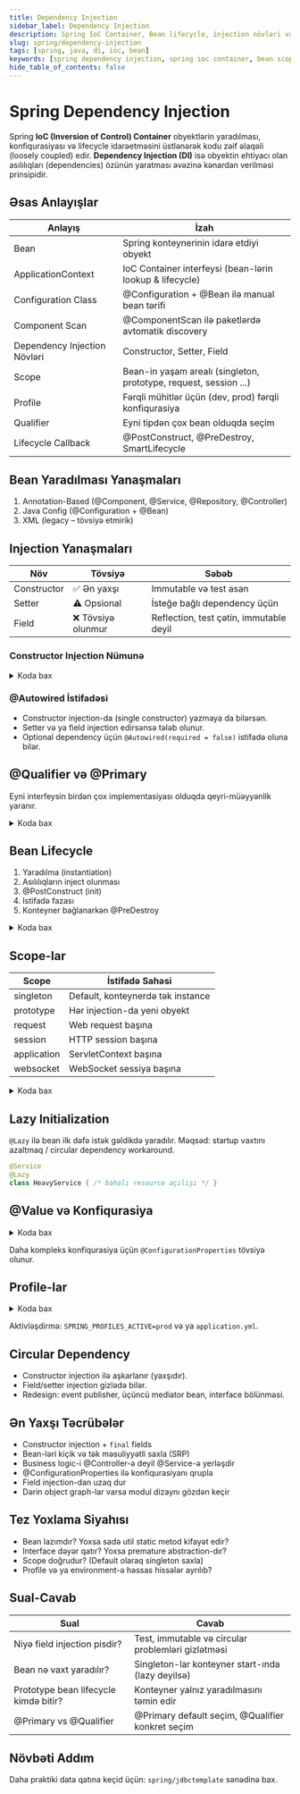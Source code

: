 ```yaml
---
title: Dependency Injection
sidebar_label: Dependency Injection
description: Spring IoC Container, Bean lifecycle, injection növləri və ən yaxşı təcrübələr
slug: spring/dependency-injection
tags: [spring, java, di, ioc, bean]
keywords: [spring dependency injection, spring ioc container, bean scope, qualifier, profile]
hide_table_of_contents: false
---
```


# Spring Dependency Injection

Spring **IoC (Inversion of Control) Container** obyektlərin yaradılması, konfiqurasiyası və lifecycle idarəetməsini üstlənərək kodu zəif əlaqəli (loosely coupled) edir. **Dependency Injection (DI)** isə obyektin ehtiyacı olan asılılıqları (dependencies) özünün yaratması əvəzinə kənardan verilməsi prinsipidir.

## Əsas Anlayışlar

| Anlayış | İzah |
|--------|------|
| Bean | Spring konteynerinin idarə etdiyi obyekt |
| ApplicationContext | IoC Container interfeysi (bean-lərin lookup & lifecycle) |
| Configuration Class | @Configuration + @Bean ilə manual bean tərifi |
| Component Scan | @ComponentScan ilə paketlərdə avtomatik discovery |
| Dependency Injection Növləri | Constructor, Setter, Field |
| Scope | Bean-in yaşam arealı (singleton, prototype, request, session ...) |
| Profile | Fərqli mühitlər üçün (dev, prod) fərqli konfiqurasiya |
| Qualifier | Eyni tipdən çox bean olduqda seçim |
| Lifecycle Callback | @PostConstruct, @PreDestroy, SmartLifecycle |

## Bean Yaradılması Yanaşmaları

1. Annotation-Based (@Component, @Service, @Repository, @Controller)
2. Java Config (@Configuration + @Bean)
3. XML (legacy – tövsiyə etmirik)

## Injection Yanaşmaları

| Növ | Tövsiyə | Səbəb |
|-----|---------|-------|
| Constructor | ✅ Ən yaxşı | Immutable və test asan |
| Setter | ⚠️ Opsional | İsteğe bağlı dependency üçün |
| Field | ❌ Tövsiyə olunmur | Reflection, test çətin, immutable deyil |

### Constructor Injection Nümunə

<details>
<summary>Koda bax</summary>

```java
@Service
public class OrderService {
    private final PaymentClient paymentClient;
    private final InventoryClient inventoryClient;

    public OrderService(PaymentClient paymentClient, InventoryClient inventoryClient) {
        this.paymentClient = paymentClient;
        this.inventoryClient = inventoryClient;
    }
}
```
</details>

### @Autowired İstifadəsi
- Constructor injection-da (single constructor) yazmaya da bilərsən.
- Setter və ya field injection edirsənsə tələb olunur.
- Optional dependency üçün `@Autowired(required = false)` istifadə oluna bilər.

## @Qualifier və @Primary
Eyni interfeysin birdən çox implementasiyası olduqda qeyri-müəyyənlik yaranır.

<details>
<summary>Koda bax</summary>

```java
public interface MessageSender { void send(String msg); }

@Component("emailSender")
class EmailSender implements MessageSender { public void send(String msg){ /* ... */ } }

@Component("smsSender")
@Primary
class SmsSender implements MessageSender { public void send(String msg){ /* ... */ } }

@Service
class NotificationService {
    private final MessageSender email;
    private final MessageSender sms;

    public NotificationService(@Qualifier("emailSender") MessageSender email,
                               MessageSender sms) { // @Primary seçilir
        this.email = email;
        this.sms = sms;
    }
}
```
</details>

## Bean Lifecycle
1. Yaradılma (instantiation)
2. Asılılıqların inject olunması
3. @PostConstruct (init)
4. Istifadə fazası
5. Konteyner bağlanarkən @PreDestroy

<details>
<summary>Koda bax</summary>

```java
@Component
class CacheManager {
    @PostConstruct
    void init(){ /* warmup */ }

    @PreDestroy
    void shutdown(){ /* flush */ }
}
```
</details>

## Scope-lar
| Scope | İstifadə Sahəsi |
|-------|-----------------|
| singleton | Default, konteynerdə tək instance |
| prototype | Hər injection-da yeni obyekt |
| request | Web request başına |
| session | HTTP session başına |
| application | ServletContext başına |
| websocket | WebSocket sessiya başına |

<details>
<summary>Koda bax</summary>

```java
@Scope(ConfigurableBeanFactory.SCOPE_PROTOTYPE)
@Component
class TaskContext { }
```
</details>

## Lazy Initialization
`@Lazy` ilə bean ilk dəfə istək gəldikdə yaradılır. Məqsəd: startup vaxtını azaltmaq / circular dependency workaround.

```java
@Service
@Lazy
class HeavyService { /* bahalı resource açılışı */ }
```

## @Value və Konfiqurasiya

<details>
<summary>Koda bax</summary>

```java
@Component
class FileStorageProperties {
    @Value("${storage.base-path:/tmp}")
    private String basePath;
}
```
</details>

Daha kompleks konfiqurasiya üçün `@ConfigurationProperties` tövsiyə olunur.

## Profile-lar

<details>
<summary>Koda bax</summary>

```java
@Service
@Profile("dev")
class FakePaymentClient implements PaymentClient { }

@Service
@Profile("prod")
class RealPaymentClient implements PaymentClient { }
```
</details>

Aktivləşdirmə: `SPRING_PROFILES_ACTIVE=prod` və ya `application.yml`.

## Circular Dependency
- Constructor injection ilə aşkarlanır (yaxşıdır).
- Field/setter injection gizlədə bilər.
- Redesign: event publisher, üçüncü mediator bean, interface bölünməsi.

## Ən Yaxşı Təcrübələr
- Constructor injection + `final` fields
- Bean-ləri kiçik və tək məsuliyyətli saxla (SRP)
- Business logic-i @Controller-ə deyil @Service-ə yerləşdir
- @ConfigurationProperties ilə konfiqurasiyanı qrupla
- Field injection-dan uzaq dur
- Dərin object graph-lar varsa modul dizaynı gözdən keçir

## Tez Yoxlama Siyahısı
- Bean lazımdır? Yoxsa sadə util static metod kifayət edir?
- Interface dəyər qatır? Yoxsa premature abstraction-dır?
- Scope doğrudur? (Default olaraq singleton saxla)
- Profile və ya environment-ə həssas hissələr ayrılıb?

## Sual-Cavab
| Sual | Cavab |
|------|-------|
| Niyə field injection pisdir? | Test, immutable və circular problemləri gizlətməsi |
| Bean nə vaxt yaradılır? | Singleton-lar konteyner start-ında (lazy deyilsə) |
| Prototype bean lifecycle kimdə bitir? | Konteyner yalnız yaradılmasını təmin edir |
| @Primary vs @Qualifier | @Primary default seçim, @Qualifier konkret seçim |

## Növbəti Addım
Daha praktiki data qatına keçid üçün: `spring/jdbctemplate` sənədinə bax.

